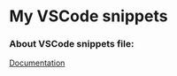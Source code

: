 # My VSCode snippets

### About VSCode snippets file:

[Documentation](https://code.visualstudio.com/docs/editor/userdefinedsnippets)

